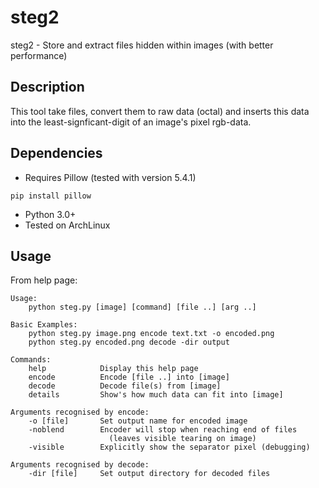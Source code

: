 # steg2
steg2 - Store and extract files hidden within images (with better performance)

## Description
This tool take files, convert them to raw data (octal) and inserts this data into the least-signficant-digit of an image's pixel rgb-data.

## Dependencies
* Requires Pillow (tested with version 5.4.1) 
```pip
pip install pillow
```
* Python 3.0+
* Tested on ArchLinux

## Usage
From help page:
```
Usage: 
    python steg.py [image] [command] [file ..] [arg ..]

Basic Examples:
    python steg.py image.png encode text.txt -o encoded.png
    python steg.py encoded.png decode -dir output

Commands:
    help            Display this help page
    encode          Encode [file ..] into [image] 
    decode          Decode file(s) from [image] 
    details         Show's how much data can fit into [image]
    
Arguments recognised by encode:
    -o [file]       Set output name for encoded image
    -noblend        Encoder will stop when reaching end of files
                      (leaves visible tearing on image)
    -visible        Explicitly show the separator pixel (debugging)

Arguments recognised by decode:
    -dir [file]     Set output directory for decoded files
```
